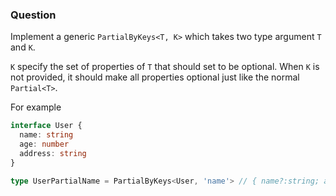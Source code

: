   ### Question

  Implement a generic `PartialByKeys<T, K>` which takes two type argument `T` and `K`.

  `K` specify the set of properties of `T` that should set to be optional. When `K` is not provided, it should make all properties optional just like the normal `Partial<T>`.

  For example

  ```typescript
  interface User {
    name: string
    age: number
    address: string
  }

  type UserPartialName = PartialByKeys<User, 'name'> // { name?:string; age:number; address:string }
  ```
